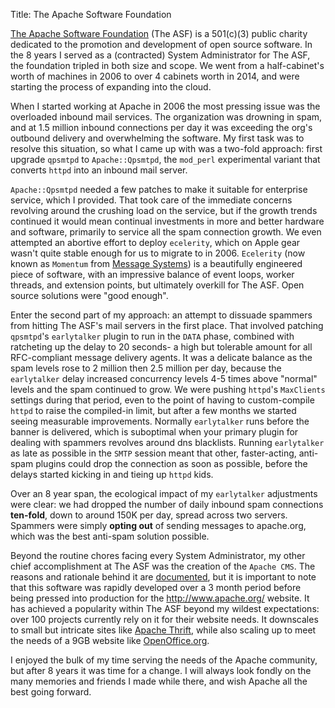 Title: The Apache Software Foundation

[The Apache Software Foundation](http://www.apache.org/) (The ASF) is a 501(c)(3) public
charity dedicated to the promotion and development of open source software.  In the 8 years
I served as a (contracted) System Administrator for The ASF, the foundation tripled in both
size and scope.  We went from a half-cabinet's worth of machines in 2006 to over 4 cabinets
worth in 2014, and were starting the process of expanding into the cloud.

When I started working at Apache in 2006 the most pressing issue was the overloaded inbound
mail services.  The organization was drowning in spam, and at 1.5 million inbound connections
per day it was exceeding the org's outbound delivery and overwhelming the software.  My first
task was to resolve this situation, so what I came up with was a two-fold approach: first
upgrade `qpsmtpd` to `Apache::Qpsmtpd`, the `mod_perl` experimental variant that converts `httpd`
into an inbound mail server.

`Apache::Qpsmtpd` needed a few patches to make it suitable for enterprise service, which I
provided.  That took care of the immediate concerns revolving around the crushing load on
the service, but if the growth trends continued it would mean continual investments in more
and better hardware and software, primarily to service all the spam connection growth. We
even attempted an abortive effort to deploy `ecelerity`, which on Apple gear wasn't quite
stable enough for us to migrate to in 2006.  `Ecelerity` (now known as `Momentum` from
[Message Systems](http://www.messagesystems.com)) is a beautifully engineered piece of software,
with an impressive balance of event loops, worker threads, and extension points, but ultimately
overkill for The ASF.  Open source solutions were "good enough".

Enter the second part of my approach: an attempt to dissuade spammers from hitting The ASF's
mail servers in the first place.  That involved patching `qpsmtpd`'s `earlytalker` plugin to
run in the `DATA` phase, combined with ratcheting up the delay to 20 seconds- a high but
tolerable amount for all RFC-compliant message delivery agents.  It was a delicate balance
as the spam levels rose to 2 million then 2.5 million per day, because the `earlytalker` delay
increased concurrency levels 4-5 times above "normal" levels and the spam continued to grow.
We were pushing `httpd`'s `MaxClients` settings during that period, even to the point of having
to custom-compile `httpd` to raise the compiled-in limit, but after a few months we
started seeing measurable improvements.  Normally `earlytalker` runs before the banner is
delivered, which is suboptimal when your primary plugin for dealing with spammers revolves
around dns blacklists.  Running `earlytalker` as late as possible in the `SMTP` session
meant that other, faster-acting, anti-spam plugins could drop the connection as soon as
possible, before the delays started kicking in and tieing up `httpd` kids.

Over an 8 year span, the ecological impact of my `earlytalker` adjustments were clear: we had
dropped the number of daily inbound spam connections **ten-fold**, down to around 150K per
day, spread across two servers.  Spammers were simply **opting out** of sending messages to
apache.org, which was the best anti-spam solution possible.

Beyond the routine chores facing every System Administrator, my other chief accomplishment
at The ASF was the creation of the `Apache CMS`.  The reasons and rationale behind it are
[documented](http://www.apache.org/dev/cms), but it is important to note that this software
was rapidly developed over a 3 month period before being pressed into production for the
<http://www.apache.org/> website.  It has achieved a popularity within The ASF beyond my wildest
expectations: over 100 projects currently rely on it for their website needs.  It downscales
to small but intricate sites like [Apache Thrift](http://thrift.apache.org/), while also scaling
up to meet the needs of a 9GB website like [OpenOffice.org](http://www.openoffice.org/).

I enjoyed the bulk of my time serving the needs of the Apache community, but after 8 years
it was time for a change.  I will always look fondly on the many memories and friends I made
while there, and wish Apache all the best going forward.
